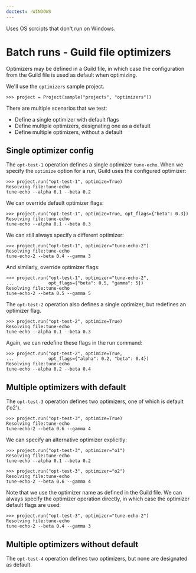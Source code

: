 ```yaml
---
doctest: -WINDOWS
---
```


Uses OS scrcipts that don't run on Windows.

# Batch runs - Guild file optimizers

Optimizers may be defined in a Guild file, in which case the
configuration from the Guild file is used as default when optimizing.

We'll use the `optimizers` sample project.

    >>> project = Project(sample("projects", "optimizers"))

There are multiple scenarios that we test:

- Define a single optimizer with default flags
- Define multiple optimizers, designating one as a default
- Define multiple optimizers, without a default

## Single optimizer config

The `opt-test-1` operation defines a single optimizer
`tune-echo`. When we specify the `optimize` option for a run, Guild
uses the configured optimizer:

    >>> project.run("opt-test-1", optimize=True)
    Resolving file:tune-echo
    tune-echo --alpha 0.1 --beta 0.2

We can override default optimizer flags:

    >>> project.run("opt-test-1", optimize=True, opt_flags={"beta": 0.3})
    Resolving file:tune-echo
    tune-echo --alpha 0.1 --beta 0.3

We can still always specify a different optimizer:

    >>> project.run("opt-test-1", optimizer="tune-echo-2")
    Resolving file:tune-echo
    tune-echo-2 --beta 0.4 --gamma 3

And similarly, override optimizer flags:

    >>> project.run("opt-test-1", optimizer="tune-echo-2",
    ...             opt_flags={"beta": 0.5, "gamma": 5})
    Resolving file:tune-echo
    tune-echo-2 --beta 0.5 --gamma 5

The `opt-test-2` operation also defines a single optimizer, but
redefines an optimizer flag.

    >>> project.run("opt-test-2", optimize=True)
    Resolving file:tune-echo
    tune-echo --alpha 0.1 --beta 0.3

Again, we can redefine these flags in the run command:

    >>> project.run("opt-test-2", optimize=True,
    ...             opt_flags={"alpha": 0.2, "beta": 0.4})
    Resolving file:tune-echo
    tune-echo --alpha 0.2 --beta 0.4

## Multiple optimizers with default

The `opt-test-3` operation defines two optimizers, one of which is
default ('o2').

    >>> project.run("opt-test-3", optimize=True)
    Resolving file:tune-echo
    tune-echo-2 --beta 0.6 --gamma 4

We can specify an alternative optimizer explicitly:

    >>> project.run("opt-test-3", optimizer="o1")
    Resolving file:tune-echo
    tune-echo --alpha 0.1 --beta 0.2

    >>> project.run("opt-test-3", optimizer="o2")
    Resolving file:tune-echo
    tune-echo-2 --beta 0.6 --gamma 4

Note that we use the optimizer name as defined in the Guild file. We
can always specify the optimizer operation directly, in which case the
optimizer default flags are used:

    >>> project.run("opt-test-3", optimizer="tune-echo-2")
    Resolving file:tune-echo
    tune-echo-2 --beta 0.4 --gamma 3

## Multiple optimizers without default

The `opt-test-4` operation defines two optimizers, but none are
designated as default.

